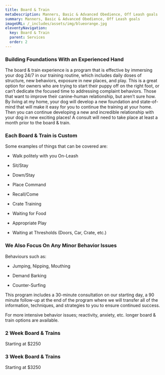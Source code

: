 ```yaml
---
title: Board & Train
metaDescription: Manners, Basic & Advanced Obedience, Off Leash goals
summary: Manners, Basic & Advanced Obedience, Off Leash goals
imageURL: /_includes/assets/img/blueorange.jpg
eleventyNavigation:
  key: Board & Train
  parent: Services
  order: 2
---
```

### Building Foundations With an Experienced Hand 
The board &amp; train experience is a program that is effective by immersing your dog 24/7 in our training routine, which includes daily doses of structure, new behaviors, exposure in new places, and play. This is a great option for owners who are trying to start their puppy off on the right foot, or can’t dedicate the focused time to addressing complaint behaviors. Those that want to improve their canine-human relationship, but aren’t sure how. By living at my home, your dog will develop a new foundation and state-of-mind that will make it easy for you to continue the training at your home. Then you can continue developing a new and incredible relationship with your dog in new exciting places! A consult will need to take place at least a month prior to the board &amp; train.


### Each Board &amp; Train is Custom
Some examples of things that can be covered are: 

- Walk politely with you On-Leash

- Sit/Stay

- Down/Stay

- Place Command

- Recall/Come

- Crate Training

- Waiting for Food

- Appropriate Play

- Waiting at Thresholds (Doors, Car, Crate, etc.)


### We Also Focus On Any Minor Behavior Issues
Behaviours such as:

- Jumping, Nipping, Mouthing

- Demand Barking 

- Counter-Surfing

This program includes a 30-minute consultation on our starting day, a 90 minute follow-up at the end of the program where we will transfer all of the information, techniques, and strategies to you to ensure continued success. 

For more intensive behavior issues; reactivity, anxiety, etc. longer board &amp; train options are available.

### 2 Week Board &amp; Trains
Starting at $2250

### 3 Week Board &amp; Trains
Starting at $3250




